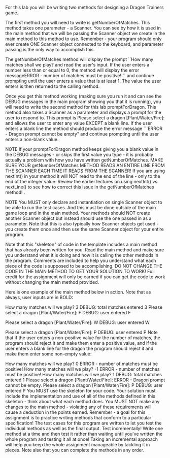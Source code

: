 For this lab you will be writing two methods for designing a Dragon Trainers game.

The first method you will need to write is getNumberOfMatches. This method takes one parameter - a Scanner. You can see by how it is used in the main method that we will be passing the Scanner object we create in the main method to this method to use. Remember - your program should only ever create ONE Scanner object connected to the keyboard, and parameter passing is the only way to accomplish this.

The getNumberOfMatches method will display the prompt ``How many matches shall we play? and read the user's input. If the user enters a number less than or equal to 0, the method will display the error messageERROR - number of matches must be positive!``` and continue prompting until the user enters a value that is at least 1. The value the user enters is then returned to the calling method.

Once you get this method working (making sure you run it and can see the DEBUG messages in the main program showing you that it is running), you will need to write the second method for this lab promptForDragon. This method also takes a Scanner as a parameter and displays a prompt for the user to respond to. This prompt is Please select a dragon [Plant/Water/Fire]: and allows the user to enter any value EXCEPT a blank line. If the user enters a blank line the method should produce the error message ```ERROR - Dragon prompt cannot be empty" and continue prompting until the user enters a non-blank value.

NOTE If your promptForDragon method keeps giving you a blank value in the DEBUG messages - or skips the first value you type - it is probably actually a problem with how you have written getNumberOfMatches. MAKE SURE YOUR getNumberOfMatches METHOD READS AN ENTIRE LINE FROM THE SCANNER EACH TIME IT READS FROM THE SCANNER! If you are using nextInt() in your method it will NOT read to the end of the line - only to the end of the integer value. Review the earlier lectures on using nextInt() vs. nextLine() to see how to correct this issue in the getNumberOfMatches method! .

NOTE You MUST only declare and instantiation on single Scanner object to be able to run the test cases. And this must be done outside of the main game loop and in the main method. Your methods should NOT create another Scanner object but instead should use the one passed in as a parameter. Note that this is also typically how Scanner objects get used - you create them once and then use the same Scanner object for your entire program.

Note that this "skeleton" of code in the template includes a main method that has already been written for you. Read the main method and make sure you understand what it is doing and how it is calling the other methods in the program. Comments are included to help you understand what each piece of the code is supposed to be accomplishing. DO NOT CHANGE THE CODE IN THE MAIN METHOD TO GET YOUR SOLUTION TO WORK! Full credit for the assignment will only be earned if you can get the code to work without changing the main method provided.

Here is one example of the main method below in action. Note that as always, user inputs are in BOLD:

How many matches will we play? 3
DEBUG: total matches entered 3
Please select a dragon [Plant/Water/Fire]: F
DEBUG: user entered F

Please select a dragon [Plant/Water/Fire]: W
DEBUG: user entered W

Please select a dragon [Plant/Water/Fire]: P
DEBUG: user entered P
Note that if the user enters a non-positive value for the number of matches, the program should reject it and make them enter a positive value, and if the user enters a blank line for the dragon the program should reject it and make them enter some non-empty value:

How many matches will we play? 0
ERROR - number of matches must be positive!
How many matches will we play? -1
ERROR - number of matches must be positive!
How many matches will we play? 1
DEBUG: total matches entered 1
Please select a dragon [Plant/Water/Fire]: 
ERROR - Dragon prompt cannot be empty.
Please select a dragon [Plant/Water/Fire]: P
DEBUG: user entered P
You MUST use the skeleton for your code. Your solution must include the implementation and use of all of the methods defined in this skeleton - think about what each method does. You MUST NOT make any changes to the main method - violating any of these requirements will cause a deduction in the points earned. Remember - a goal for this assignment is to practice writing methods that conform to a particular specification! The test cases for this program are written to let you test the individual methods as well as the final output. Test incrementally! Write one method at a time and then test it rather than waiting until you've written the whole program and testing it all at once! Taking an incremental approach will help you keep the whole assignment manageable by tackling it in pieces. Note also that you can complete the methods in any order.
